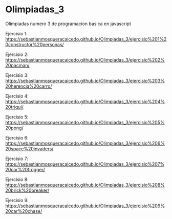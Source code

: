 # Olimpiadas_3
Olimpiadas numero 3 de programacion basica en javascript

Ejercisio 1: https://sebastianmosqueracaicedo.github.io/Olimpiadas_3/ejercisio%201%20constructor%20personas/

Ejercisio 2: https://sebastianmosqueracaicedo.github.io/Olimpiadas_3/ejercisio%202%20pacman/

Ejercisio 3: https://sebastianmosqueracaicedo.github.io/Olimpiadas_3/ejercisio%203%20herencia%20carro/

Ejercisio 4: https://sebastianmosqueracaicedo.github.io/Olimpiadas_3/ejercisio%204%20triqui/

Ejercisio 5: https://sebastianmosqueracaicedo.github.io/Olimpiadas_3/ejercisio%205%20pong/

Ejercisio 6: https://sebastianmosqueracaicedo.github.io/Olimpiadas_3/ejercisio%206%20space%20invaders/

Ejercisio 7: https://sebastianmosqueracaicedo.github.io/Olimpiadas_3/ejercisio%207%20car%20frogger/

Ejercisio 8: https://sebastianmosqueracaicedo.github.io/Olimpiadas_3/ejercisio%208%20brick%20breaker/

Ejercisio 9: https://sebastianmosqueracaicedo.github.io/Olimpiadas_3/ejercisio%209%20car%20chase/